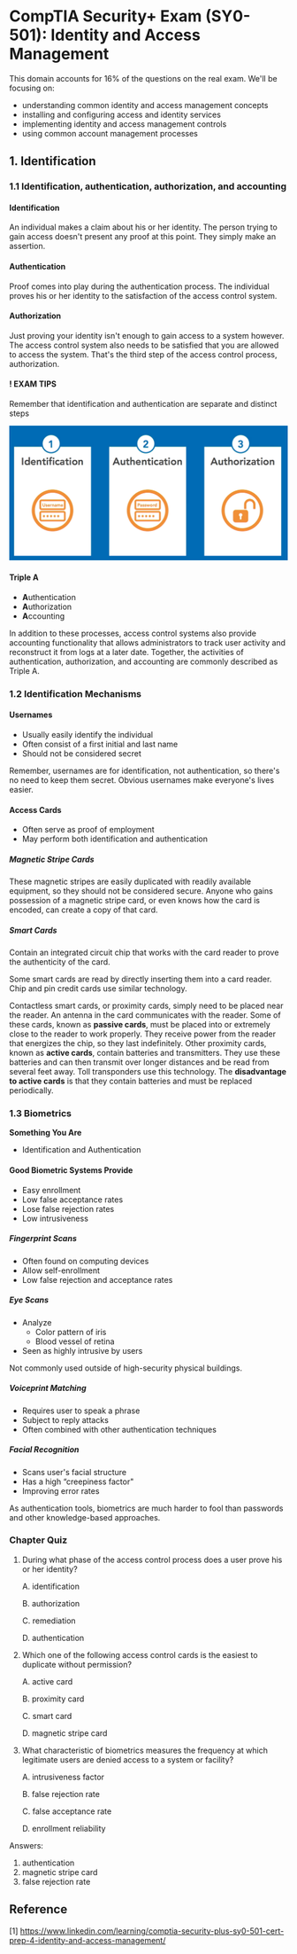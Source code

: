 # CompTIA Security+ Exam (SY0-501): Identity and Access Management

This domain accounts for 16% of the questions on the real exam. We'll be focusing on:

- understanding common identity and access management concepts
- installing and configuring access and identity services
- implementing identity and access management controls
- using common account management processes



## 1. Identification

### 1.1 Identification, authentication, authorization, and accounting

#### Identification

An individual makes a claim about his or her identity. The person trying to gain access doesn't present any proof at this point. They simply make an assertion. 

#### Authentication

Proof comes into play during the authentication process. The individual proves his or her identity to the satisfaction of the access control system.

#### Authorization

Just proving your identity isn't enough to gain access to a system however. The access control system also needs to be satisfied that you are allowed to access the system. That's the third step of the access control process, authorization.

#### ! EXAM TIPS

Remember that identification and authentication are separate and distinct steps

![01_01_IAA](https://github.com/Jingy1Ma/CompTIA-Security-Exam-SY0-501/blob/main/Images/04_Identity_and_Access_Management/01_01_IAA.PNG?raw=true)

#### Triple A

- **A**uthentication
- **A**uthorization
- **A**ccounting

In addition to these processes, access control systems also provide accounting functionality that allows administrators to track user activity and reconstruct it from logs at a later date. Together, the activities of authentication, authorization, and accounting are commonly described as Triple A.



### 1.2 Identification Mechanisms

#### Usernames

- Usually easily identify the individual
- Often consist of a first initial and last name
- Should not be considered secret

Remember, usernames are for identification, not authentication, so there's no need to keep them secret. Obvious usernames make everyone's lives easier.

#### Access Cards

- Often serve as proof of employment
- May perform both identification and authentication

##### Magnetic Stripe Cards

These magnetic stripes are easily duplicated with readily available equipment, so they should not be considered secure. Anyone who gains possession of a magnetic stripe card, or even knows how the card is encoded, can create a copy of that card. 

##### Smart Cards

Contain an integrated circuit chip that works with the card reader to prove the authenticity of the card. 

Some smart cards are read by directly inserting them into a card reader. Chip and pin credit cards use similar technology. 

Contactless smart cards, or proximity cards, simply need to be placed near the reader. An antenna in the card communicates with the reader. Some of these cards, known as **passive cards**, must be placed into or extremely close to the reader to work properly. They receive power from the reader that energizes the chip, so they last indefinitely. Other proximity cards, known as **active cards**, contain batteries and transmitters. They use these batteries and can then transmit over longer distances and be read from several feet away. Toll transponders use this technology. The **disadvantage to active cards** is that they contain batteries and must be replaced periodically. 



### 1.3 Biometrics

**Something You Are**

- Identification and Authentication

#### Good Biometric Systems Provide

- Easy enrollment
- Low false acceptance rates
- Lose false rejection rates
- Low intrusiveness

##### Fingerprint Scans

- Often found on computing devices
- Allow self-enrollment
- Low false rejection and acceptance rates

##### Eye Scans

- Analyze
  - Color pattern of iris
  - Blood vessel of retina
- Seen as highly intrusive by users

Not commonly used outside of high-security physical buildings.

##### Voiceprint Matching

- Requires user to speak a phrase
- Subject to reply attacks
- Often combined with other authentication techniques

##### Facial Recognition

- Scans user's facial structure
- Has a high “creepiness factor"
- Improving error rates

As authentication tools, biometrics are much harder to fool than passwords and other knowledge-based approaches.



### Chapter Quiz

1. During what phase of the access control process does a user prove his or her identity?

   A. identification

   B. authorization

   C. remediation

   D. authentication

2. Which one of the following access control cards is the easiest to duplicate without permission?

   A. active card

   B. proximity card

   C. smart card

   D. magnetic stripe card

3. What characteristic of biometrics measures the frequency at which legitimate users are denied access to a system or facility?

   A. intrusiveness factor

   B. false rejection rate

   C. false acceptance rate

   D. enrollment reliability



Answers:

1. authentication
2. magnetic stripe card
3. false rejection rate



## Reference

[1] https://www.linkedin.com/learning/comptia-security-plus-sy0-501-cert-prep-4-identity-and-access-management/
